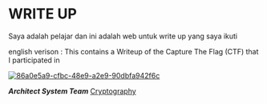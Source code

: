 # WRITE UP

Saya adalah pelajar dan ini adalah web untuk write up yang saya ikuti

english verison :
This contains a Writeup of the Capture The Flag (CTF) that I participated in


<a href="https://ibb.co/MGk708c"><img src="https://i.ibb.co/rc2Hrbx/86a0e5a9-cfbc-48e9-a2e9-90dbfa942f6c.jpg" alt="86a0e5a9-cfbc-48e9-a2e9-90dbfa942f6c" border="0"></a>

***Architect System Team***
[Cryptography](Cryptography)
